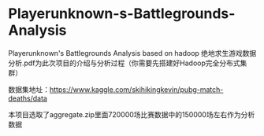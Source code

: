 # Playerunknown-s-Battlegrounds-Analysis
Playerunknown's Battlegrounds Analysis based on hadoop
绝地求生游戏数据分析.pdf为此次项目的介绍与分析过程（你需要先搭建好Hadoop完全分布式集群）

数据集地址：https://www.kaggle.com/skihikingkevin/pubg-match-deaths/data


本项目选取了aggregate.zip里面720000场比赛数据中的150000场左右作为分析数据
